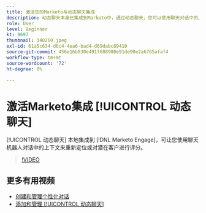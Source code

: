 ```yaml
---
title: 激活您的Marketo与动态聊天集成
description: 动态聊天本身已集成到Marketo中，通过动态聊天，您可以使用聊天对话中的上下文来重新定位或对潜在客户进行评分。
role: User
level: Beginner
kt: 9697
thumbnail: 340260.jpeg
exl-id: 61a5c634-d6c4-4ea6-bad4-d69dabc89410
source-git-commit: 456e16b830e491f688900e91de90e2a6765afaf4
workflow-type: tm+mt
source-wordcount: '72'
ht-degree: 0%

---
```


# 激活Marketo集成 [!UICONTROL 动态聊天]

[!UICONTROL 动态聊天]  本地集成到 [!DNL Marketo Engage]，可让您使用聊天机器人对话中的上下文来重新定位或对潜在客户进行评分。

>[!VIDEO](https://video.tv.adobe.com/v/340260/?quality=12&learn=on)

## 更多有用视频

* [创建和管理个性化对话](dialogue-management.md)
* [添加和管理 [!UICONTROL 动态聊天] ](user-management.md)
